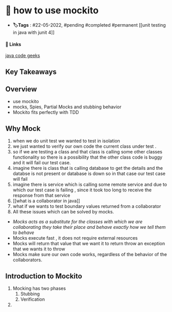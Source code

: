 # 📑 how to use mockito

- **🏷️Tags** : #22-05-2022,  #pending #completed #permanent
[[unit testing in java with junit 4]]
#### 🔗 Links
[java code geeks](https://www.javacodegeeks.com/2015/11/getting-started-with-mockito.html)

## Key Takeaways

## Overview
- use mockito
- mocks, Spies, Partial Mocks and stubbing behavior
- Mockito fits perfectly with TDD


## Why Mock
1. when we do unit test we wanted to test in isolation
2. we just wanted to verify our own code the current class under test .
3. so if we are testing a class and that class is calling some other classes functionality
so there is a possibility that the other class code is buggy and it will fail our test case.
4. imagine there is class that is calling database to get the details and the databse is not present or database is down so in that case our test case will fail
5. imagine there is service which is calling some remote service and due to which our test case is failing , since it took too long to receive the response from that service 
6. [[what is a collaborator in java]]
7. what if we wants to test boundary values returned from a collaborator
8. All these issues which can be solved by mocks.

- *Mocks acts as a substitute for the classes with which we are collaborating they take their place and behave exactly how we tell them to behave*
- Mocks execute fast , it does not require external resources
- Mocks will return that value that we want it to return throw an exception that we wants it to throw
- Mocks make sure our own code works, regardless of the behavior of the collaborators.


 
## Introduction to Mockito
1. Mocking has two phases
	1. Stubbing 
	2. Verification
3. 
